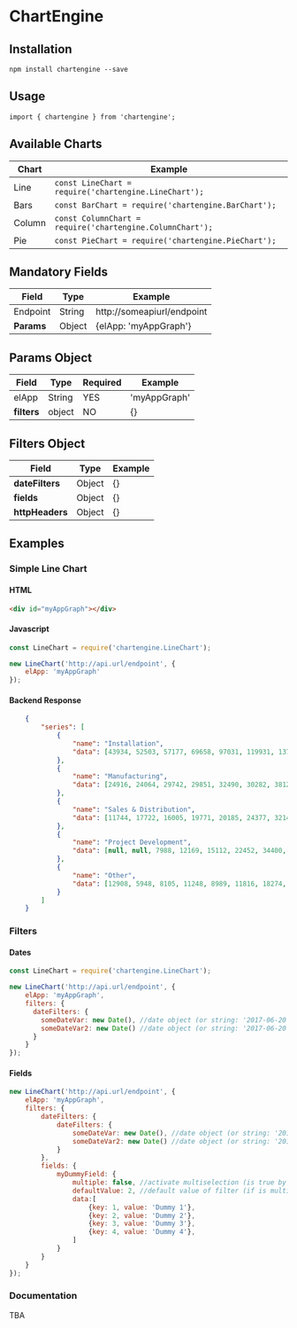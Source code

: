 # ChartEngine

## Installation

`npm install chartengine --save`

## Usage

`import { chartengine } from 'chartengine';`

## Available Charts

| Chart | Example |
|---|---|
| Line  | `const LineChart = require('chartengine.LineChart');` |
| Bars  | `const BarChart = require('chartengine.BarChart');` |
| Column  | `const ColumnChart = require('chartengine.ColumnChart');` |
| Pie  | `const PieChart = require('chartengine.PieChart');` |

## Mandatory Fields
| Field | Type | Example |
|---|---|---|
| Endpoint  | String  | http://someapiurl/endpoint |
| **Params** | Object | {elApp: 'myAppGraph'} |

## Params Object
| Field | Type | Required | Example |
|---|---|---|---|
| elApp | String | YES | 'myAppGraph' |
| **filters** | object | NO | {} |


## Filters Object
| Field | Type  | Example |
|---|---|---|
| **dateFilters** | Object | {} |
| **fields** | Object | {} |
| **httpHeaders** | Object | {} |


## Examples

### Simple Line Chart

#### HTML

```html
<div id="myAppGraph"></div>
```

#### Javascript

```js
const LineChart = require('chartengine.LineChart');

new LineChart('http://api.url/endpoint', {
    elApp: 'myAppGraph'
});
```

#### Backend Response

```json
    {
        "series": [
            {
                "name": "Installation",
                "data": [43934, 52503, 57177, 69658, 97031, 119931, 137133, 154175]
            }, 
            {
                "name": "Manufacturing",
                "data": [24916, 24064, 29742, 29851, 32490, 30282, 38121, 40434]
            }, 
            {
                "name": "Sales & Distribution",
                "data": [11744, 17722, 16005, 19771, 20185, 24377, 32147, 39387]
            }, 
            {
                "name": "Project Development",
                "data": [null, null, 7988, 12169, 15112, 22452, 34400, 34227]
            }, 
            {
                "name": "Other",
                "data": [12908, 5948, 8105, 11248, 8989, 11816, 18274, 18111]
            }
        ]
    }
```

### Filters

#### Dates

```js
const LineChart = require('chartengine.LineChart');

new LineChart('http://api.url/endpoint', {
    elApp: 'myAppGraph', 
    filters: {
      dateFilters: {
        someDateVar: new Date(), //date object (or string: '2017-06-20')
        someDateVar2: new Date() //date object (or string: '2017-06-20')
      }
    }
});
```

#### Fields

```js
new LineChart('http://api.url/endpoint', {
    elApp: 'myAppGraph', 
    filters: {
        dateFilters: {
            dateFilters: {
                someDateVar: new Date(), //date object (or string: '2017-06-20')
                someDateVar2: new Date() //date object (or string: '2017-06-20')
            }
        },
        fields: {
            myDummyField: {
                multiple: false, //activate multiselection (is true by default)  [NOT MANDATORY]
                defaultValue: 2, //default value of filter (if is multiple is an array of values) [NOT MANDATORY]
                data:[
                    {key: 1, value: 'Dummy 1'},
                    {key: 2, value: 'Dummy 2'},
                    {key: 3, value: 'Dummy 3'},
                    {key: 4, value: 'Dummy 4'},
                ]
            }
        }
    }
});
```

### Documentation

TBA
